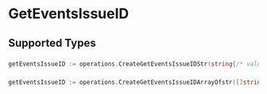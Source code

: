 # GetEventsIssueID


## Supported Types

### 

```go
getEventsIssueID := operations.CreateGetEventsIssueIDStr(string{/* values here */})
```

### 

```go
getEventsIssueID := operations.CreateGetEventsIssueIDArrayOfstr([]string{/* values here */})
```

